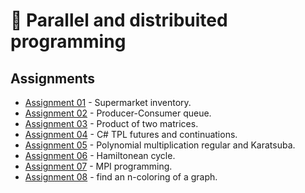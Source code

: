 # 🔗 Parallel and distribuited programming
## Assignments
- [Assignment 01](https://github.com/raul-dunca/pdp-assignment1) - Supermarket inventory.
- [Assignment 02](https://github.com/raul-dunca/pdp-assignment2) - Producer-Consumer queue.
- [Assignment 03](https://github.com/raul-dunca/pdp-assignment3) - Product of two matrices.
- [Assignment 04](https://github.com/raul-dunca/pdp-assignment4) - C# TPL futures and continuations.
- [Assignment 05](https://github.com/raul-dunca/pdp-assignment5) - Polynomial multiplication regular and Karatsuba.
- [Assignment 06](https://github.com/raul-dunca/pdp-assignment6) - Hamiltonean cycle.
- [Assignment 07](https://github.com/raul-dunca/pdp-assignment7) - MPI programming.
- [Assignment 08](https://github.com/raul-dunca/pdp-assignment8) - find an n-coloring of a graph.
